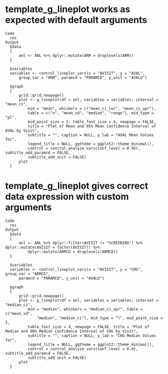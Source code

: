 # template_g_lineplot works as expected with default arguments

    Code
      res
    Output
      $data
      {
          anl <- ANL %>% dplyr::mutate(ARM = droplevels(ARM))
      }
      
      $variables
      variables <- control_lineplot_vars(x = "AVISIT", y = "AVAL", 
          group_var = "ARM", paramcd = "PARAMCD", y_unit = "AVALU")
      
      $graph
      {
          grid::grid.newpage()
          plot <- g_lineplot(df = anl, variables = variables, interval = "mean_ci", 
              mid = "mean", whiskers = c("mean_ci_lwr", "mean_ci_upr"), 
              table = c("n", "mean_sd", "median", "range"), mid_type = "pl", 
              mid_point_size = 2, table_font_size = 4, newpage = FALSE, 
              title = "Plot of Mean and 95% Mean Confidence Interval of AVAL by Visit", 
              subtitle = "", caption = NULL, y_lab = "AVAL Mean Values for", 
              legend_title = NULL, ggtheme = ggplot2::theme_minimal(), 
              control = control_analyze_vars(conf_level = 0.95), subtitle_add_paramcd = FALSE, 
              subtitle_add_unit = FALSE)
          plot
      }
      

# template_g_lineplot gives correct data expression with custom arguments

    Code
      res
    Output
      $data
      {
          anl <- ANL %>% dplyr::filter(AVISIT != "SCREENING") %>% dplyr::mutate(AVISIT = factor(AVISIT)) %>% 
              dplyr::mutate(ARMCD = droplevels(ARMCD))
      }
      
      $variables
      variables <- control_lineplot_vars(x = "AVISIT", y = "CHG", group_var = "ARMCD", 
          paramcd = "PARAMCD", y_unit = "AVALU")
      
      $graph
      {
          grid::grid.newpage()
          plot <- g_lineplot(df = anl, variables = variables, interval = "median_ci", 
              mid = "median", whiskers = "median_ci_upr", table = c("mean_sd", 
                  "median", "median_ci"), mid_type = "l", mid_point_size = 2, 
              table_font_size = 4, newpage = FALSE, title = "Plot of Median and 90% Median Confidence Interval of CHG by Visit", 
              subtitle = "", caption = NULL, y_lab = "CHG Median Values for", 
              legend_title = NULL, ggtheme = ggplot2::theme_minimal(), 
              control = control_analyze_vars(conf_level = 0.9), subtitle_add_paramcd = FALSE, 
              subtitle_add_unit = FALSE)
          plot
      }
      

